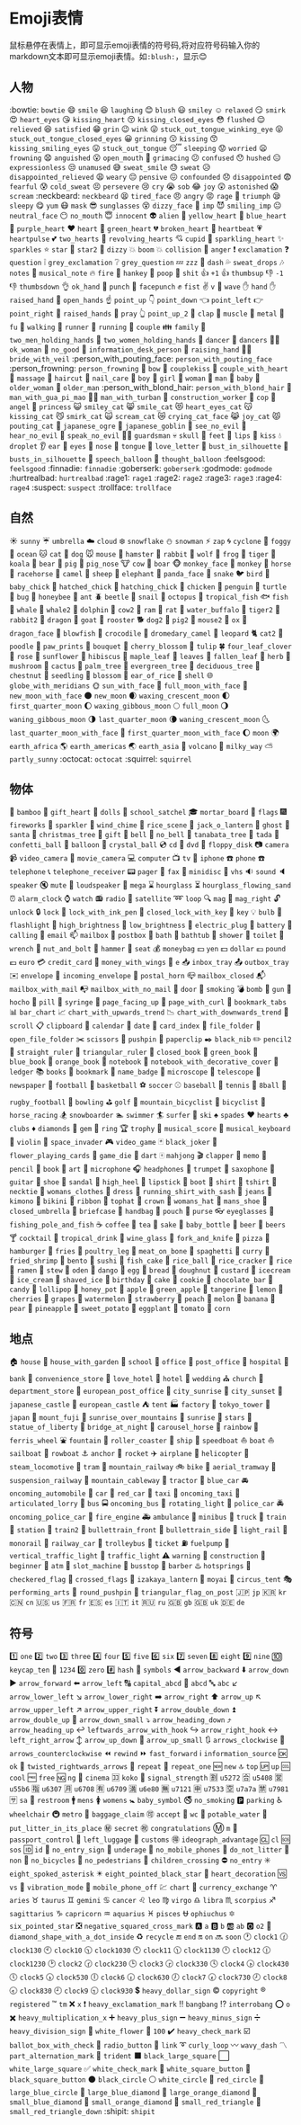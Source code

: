 Emoji表情
======
鼠标悬停在表情上，即可显示emoji表情的符号码,将对应符号码输入你的markdown文本即可显示emoji表情。如`:blush:`，显示:blush:

## 人物
 :bowtie: ```bowtie```
 :smile: ```smile```
 :laughing: ```laughing```
 :blush: ```blush```
 :smiley: ```smiley```
 :relaxed: ```relaxed```
 :smirk: ```smirk```
 :heart_eyes: ```heart_eyes```
 :kissing_heart: ```kissing_heart```
 :kissing_closed_eyes: ```kissing_closed_eyes```
 :flushed: ```flushed```
 :relieved: ```relieved```
 :satisfied: ```satisfied```
 :grin: ```grin```
 :wink: ```wink```
 :stuck_out_tongue_winking_eye: ```stuck_out_tongue_winking_eye```
 :stuck_out_tongue_closed_eyes: ```stuck_out_tongue_closed_eyes```
 :grinning: ```grinning```
 :kissing: ```kissing```
 :kissing_smiling_eyes: ```kissing_smiling_eyes```
 :stuck_out_tongue: ```stuck_out_tongue```
 :sleeping: ```sleeping```
 :worried: ```worried```
 :frowning: ```frowning```
 :anguished: ```anguished```
 :open_mouth: ```open_mouth```
 :grimacing: ```grimacing```
 :confused: ```confused```
 :hushed: ```hushed```
 :expressionless: ```expressionless```
 :unamused: ```unamused```
 :sweat_smile: ```sweat_smile```
 :sweat: ```sweat```
 :disappointed_relieved: ```disappointed_relieved```
 :weary: ```weary```
 :pensive: ```pensive```
 :confounded: ```confounded```
 :disappointed: ```disappointed```
 :fearful: ```fearful```
 :cold_sweat: ```cold_sweat```
 :persevere: ```persevere```
 :cry: ```cry```
 :sob: ```sob```
 :joy: ```joy```
 :astonished: ```astonished```
 :scream: ```scream```
 :neckbeard: ```neckbeard```
 :tired_face: ```tired_face```
 :angry: ```angry```
 :rage: ```rage```
 :triumph: ```triumph```
 :sleepy: ```sleepy```
 :yum: ```yum```
 :mask: ```mask```
 :sunglasses: ```sunglasses```
 :dizzy_face: ```dizzy_face```
 :imp: ```imp```
 :smiling_imp: ```smiling_imp```
 :neutral_face: ```neutral_face```
 :no_mouth: ```no_mouth```
 :innocent: ```innocent```
 :alien: ```alien```
 :yellow_heart: ```yellow_heart```
 :blue_heart: ```blue_heart```
 :purple_heart: ```purple_heart```
 :heart: ```heart```
 :green_heart: ```green_heart```
 :broken_heart: ```broken_heart```
 :heartbeat: ```heartbeat```
 :heartpulse: ```heartpulse```
 :two_hearts: ```two_hearts```
 :revolving_hearts: ```revolving_hearts```
 :cupid: ```cupid```
 :sparkling_heart: ```sparkling_heart```
 :sparkles: ```sparkles```
 :star: ```star```
 :star2: ```star2```
 :dizzy: ```dizzy```
 :boom: ```boom```
 :collision: ```collision```
 :anger: ```anger```
 :exclamation: ```exclamation```
 :question: ```question```
 :grey_exclamation: ```grey_exclamation```
 :grey_question: ```grey_question```
 :zzz: ```zzz```
 :dash: ```dash```
 :sweat_drops: ```sweat_drops```
 :notes: ```notes```
 :musical_note: ```musical_note```
 :fire: ```fire```
 :hankey: ```hankey```
 :poop: ```poop```
 :shit: ```shit```
 :+1: ```+1```
 :thumbsup: ```thumbsup```
 :-1: ```-1```
 :thumbsdown: ```thumbsdown```
 :ok_hand: ```ok_hand```
 :punch: ```punch```
 :facepunch: ```facepunch```
 :fist: ```fist```
 :v: ```v```
 :wave: ```wave```
 :hand: ```hand```
 :raised_hand: ```raised_hand```
 :open_hands: ```open_hands```
 :point_up: ```point_up```
 :point_down: ```point_down```
 :point_left: ```point_left```
 :point_right: ```point_right```
 :raised_hands: ```raised_hands```
 :pray: ```pray```
 :point_up_2: ```point_up_2```
 :clap: ```clap```
 :muscle: ```muscle```
 :metal: ```metal```
 :fu: ```fu```
 :walking: ```walking```
 :runner: ```runner```
 :running: ```running```
 :couple: ```couple```
 :family: ```family```
 :two_men_holding_hands: ```two_men_holding_hands```
 :two_women_holding_hands: ```two_women_holding_hands```
 :dancer: ```dancer```
 :dancers: ```dancers```
 :ok_woman: ```ok_woman```
 :no_good: ```no_good```
 :information_desk_person: ```information_desk_person```
 :raising_hand: ```raising_hand```
 :bride_with_veil: ```bride_with_veil```
 :person_with_pouting_face: ```person_with_pouting_face```
 :person_frowning: ```person_frowning```
 :bow: ```bow```
 :couplekiss: ```couplekiss```
 :couple_with_heart: ```couple_with_heart```
 :massage: ```massage```
 :haircut: ```haircut```
 :nail_care: ```nail_care```
 :boy: ```boy```
 :girl: ```girl```
 :woman: ```woman```
 :man: ```man```
 :baby: ```baby```
 :older_woman: ```older_woman```
 :older_man: ```older_man```
 :person_with_blond_hair: ```person_with_blond_hair```
 :man_with_gua_pi_mao: ```man_with_gua_pi_mao```
 :man_with_turban: ```man_with_turban```
 :construction_worker: ```construction_worker```
 :cop: ```cop```
 :angel: ```angel```
 :princess: ```princess```
 :smiley_cat: ```smiley_cat```
 :smile_cat: ```smile_cat```
 :heart_eyes_cat: ```heart_eyes_cat```
 :kissing_cat: ```kissing_cat```
 :smirk_cat: ```smirk_cat```
 :scream_cat: ```scream_cat```
 :crying_cat_face: ```crying_cat_face```
 :joy_cat: ```joy_cat```
 :pouting_cat: ```pouting_cat```
 :japanese_ogre: ```japanese_ogre```
 :japanese_goblin: ```japanese_goblin```
 :see_no_evil: ```see_no_evil```
 :hear_no_evil: ```hear_no_evil```
 :speak_no_evil: ```speak_no_evil```
 :guardsman: ```guardsman```
 :skull: ```skull```
 :feet: ```feet```
 :lips: ```lips```
 :kiss: ```kiss```
 :droplet: ```droplet```
 :ear: ```ear```
 :eyes: ```eyes```
 :nose: ```nose```
 :tongue: ```tongue```
 :love_letter: ```love_letter```
 :bust_in_silhouette: ```bust_in_silhouette```
 :busts_in_silhouette: ```busts_in_silhouette```
 :speech_balloon: ```speech_balloon```
 :thought_balloon: ```thought_balloon```
 :feelsgood: ```feelsgood```
 :finnadie: ```finnadie```
 :goberserk: ```goberserk```
 :godmode: ```godmode```
 :hurtrealbad: ```hurtrealbad```
 :rage1: ```rage1```
 :rage2: ```rage2```
 :rage3: ```rage3```
 :rage4: ```rage4```
 :suspect: ```suspect```
 :trollface: ```trollface```

## 自然

 :sunny: ```sunny```
 :umbrella: ```umbrella```
 :cloud: ```cloud```
 :snowflake: ```snowflake```
 :snowman: ```snowman```
 :zap: ```zap```
 :cyclone: ```cyclone```
 :foggy: ```foggy```
 :ocean: ```ocean```
 :cat: ```cat```
 :dog: ```dog```
 :mouse: ```mouse```
 :hamster: ```hamster```
 :rabbit: ```rabbit```
 :wolf: ```wolf```
 :frog: ```frog```
 :tiger: ```tiger```
 :koala: ```koala```
 :bear: ```bear```
 :pig: ```pig```
 :pig_nose: ```pig_nose```
 :cow: ```cow```
 :boar: ```boar```
 :monkey_face: ```monkey_face```
 :monkey: ```monkey```
 :horse: ```horse```
 :racehorse: ```racehorse```
 :camel: ```camel```
 :sheep: ```sheep```
 :elephant: ```elephant```
 :panda_face: ```panda_face```
 :snake: ```snake```
 :bird: ```bird```
 :baby_chick: ```baby_chick```
 :hatched_chick: ```hatched_chick```
 :hatching_chick: ```hatching_chick```
 :chicken: ```chicken```
 :penguin: ```penguin```
 :turtle: ```turtle```
 :bug: ```bug```
 :honeybee: ```honeybee```
 :ant: ```ant```
 :beetle: ```beetle```
 :snail: ```snail```
 :octopus: ```octopus```
 :tropical_fish: ```tropical_fish```
 :fish: ```fish```
 :whale: ```whale```
 :whale2: ```whale2```
 :dolphin: ```dolphin```
 :cow2: ```cow2```
 :ram: ```ram```
 :rat: ```rat```
 :water_buffalo: ```water_buffalo```
 :tiger2: ```tiger2```
 :rabbit2: ```rabbit2```
 :dragon: ```dragon```
 :goat: ```goat```
 :rooster: ```rooster```
 :dog2: ```dog2```
 :pig2: ```pig2```
 :mouse2: ```mouse2```
 :ox: ```ox```
 :dragon_face: ```dragon_face```
 :blowfish: ```blowfish```
 :crocodile: ```crocodile```
 :dromedary_camel: ```dromedary_camel```
 :leopard: ```leopard```
 :cat2: ```cat2```
 :poodle: ```poodle```
 :paw_prints: ```paw_prints```
 :bouquet: ```bouquet```
 :cherry_blossom: ```cherry_blossom```
 :tulip: ```tulip```
 :four_leaf_clover: ```four_leaf_clover```
 :rose: ```rose```
 :sunflower: ```sunflower```
 :hibiscus: ```hibiscus```
 :maple_leaf: ```maple_leaf```
 :leaves: ```leaves```
 :fallen_leaf: ```fallen_leaf```
 :herb: ```herb```
 :mushroom: ```mushroom```
 :cactus: ```cactus```
 :palm_tree: ```palm_tree```
 :evergreen_tree: ```evergreen_tree```
 :deciduous_tree: ```deciduous_tree```
 :chestnut: ```chestnut```
 :seedling: ```seedling```
 :blossom: ```blossom```
 :ear_of_rice: ```ear_of_rice```
 :shell: ```shell```
 :globe_with_meridians: ```globe_with_meridians```
 :sun_with_face: ```sun_with_face```
 :full_moon_with_face: ```full_moon_with_face```
 :new_moon_with_face: ```new_moon_with_face```
 :new_moon: ```new_moon```
 :waxing_crescent_moon: ```waxing_crescent_moon```
 :first_quarter_moon: ```first_quarter_moon```
 :waxing_gibbous_moon: ```waxing_gibbous_moon```
 :full_moon: ```full_moon```
 :waning_gibbous_moon: ```waning_gibbous_moon```
 :last_quarter_moon: ```last_quarter_moon```
 :waning_crescent_moon: ```waning_crescent_moon```
 :last_quarter_moon_with_face: ```last_quarter_moon_with_face```
 :first_quarter_moon_with_face: ```first_quarter_moon_with_face```
 :moon: ```moon```
 :earth_africa: ```earth_africa```
 :earth_americas: ```earth_americas```
 :earth_asia: ```earth_asia```
 :volcano: ```volcano```
 :milky_way: ```milky_way```
 :partly_sunny: ```partly_sunny```
 :octocat: ```octocat```
 :squirrel: ```squirrel```

## 物体

 :bamboo: ```bamboo```
 :gift_heart: ```gift_heart```
 :dolls: ```dolls```
 :school_satchel: ```school_satchel```
 :mortar_board: ```mortar_board```
 :flags: ```flags```
 :fireworks: ```fireworks```
 :sparkler: ```sparkler```
 :wind_chime: ```wind_chime```
 :rice_scene: ```rice_scene```
 :jack_o_lantern: ```jack_o_lantern```
 :ghost: ```ghost```
 :santa: ```santa```
 :christmas_tree: ```christmas_tree```
 :gift: ```gift```
 :bell: ```bell```
 :no_bell: ```no_bell```
 :tanabata_tree: ```tanabata_tree```
 :tada: ```tada```
 :confetti_ball: ```confetti_ball```
 :balloon: ```balloon```
 :crystal_ball: ```crystal_ball```
 :cd: ```cd```
 :dvd: ```dvd```
 :floppy_disk: ```floppy_disk```
 :camera: ```camera```
 :video_camera: ```video_camera```
 :movie_camera: ```movie_camera```
 :computer: ```computer```
 :tv: ```tv```
 :iphone: ```iphone```
 :phone: ```phone```
 :telephone: ```telephone```
 :telephone_receiver: ```telephone_receiver```
 :pager: ```pager```
 :fax: ```fax```
 :minidisc: ```minidisc```
 :vhs: ```vhs```
 :sound: ```sound```
 :speaker: ```speaker```
 :mute: ```mute```
 :loudspeaker: ```loudspeaker```
 :mega: ```mega```
 :hourglass: ```hourglass```
 :hourglass_flowing_sand: ```hourglass_flowing_sand```
 :alarm_clock: ```alarm_clock```
 :watch: ```watch```
 :radio: ```radio```
 :satellite: ```satellite```
 :loop: ```loop```
 :mag: ```mag```
 :mag_right: ```mag_right```
 :unlock: ```unlock```
 :lock: ```lock```
 :lock_with_ink_pen: ```lock_with_ink_pen```
 :closed_lock_with_key: ```closed_lock_with_key```
 :key: ```key```
 :bulb: ```bulb```
 :flashlight: ```flashlight```
 :high_brightness: ```high_brightness```
 :low_brightness: ```low_brightness```
 :electric_plug: ```electric_plug```
 :battery: ```battery```
 :calling: ```calling```
 :email: ```email```
 :mailbox: ```mailbox```
 :postbox: ```postbox```
 :bath: ```bath```
 :bathtub: ```bathtub```
 :shower: ```shower```
 :toilet: ```toilet```
 :wrench: ```wrench```
 :nut_and_bolt: ```nut_and_bolt```
 :hammer: ```hammer```
 :seat: ```seat```
 :moneybag: ```moneybag```
 :yen: ```yen```
 :dollar: ```dollar```
 :pound: ```pound```
 :euro: ```euro```
 :credit_card: ```credit_card```
 :money_with_wings: ```money_with_wings```
 :e-mail: ```e```
 :inbox_tray: ```inbox_tray```
 :outbox_tray: ```outbox_tray```
 :envelope: ```envelope```
 :incoming_envelope: ```incoming_envelope```
 :postal_horn: ```postal_horn```
 :mailbox_closed: ```mailbox_closed```
 :mailbox_with_mail: ```mailbox_with_mail```
 :mailbox_with_no_mail: ```mailbox_with_no_mail```
 :door: ```door```
 :smoking: ```smoking```
 :bomb: ```bomb```
 :gun: ```gun```
 :hocho: ```hocho```
 :pill: ```pill```
 :syringe: ```syringe```
 :page_facing_up: ```page_facing_up```
 :page_with_curl: ```page_with_curl```
 :bookmark_tabs: ```bookmark_tabs```
 :bar_chart: ```bar_chart```
 :chart_with_upwards_trend: ```chart_with_upwards_trend```
 :chart_with_downwards_trend: ```chart_with_downwards_trend```
 :scroll: ```scroll```
 :clipboard: ```clipboard```
 :calendar: ```calendar```
 :date: ```date```
 :card_index: ```card_index```
 :file_folder: ```file_folder```
 :open_file_folder: ```open_file_folder```
 :scissors: ```scissors```
 :pushpin: ```pushpin```
 :paperclip: ```paperclip```
 :black_nib: ```black_nib```
 :pencil2: ```pencil2```
 :straight_ruler: ```straight_ruler```
 :triangular_ruler: ```triangular_ruler```
 :closed_book: ```closed_book```
 :green_book: ```green_book```
 :blue_book: ```blue_book```
 :orange_book: ```orange_book```
 :notebook: ```notebook```
 :notebook_with_decorative_cover: ```notebook_with_decorative_cover```
 :ledger: ```ledger```
 :books: ```books```
 :bookmark: ```bookmark```
 :name_badge: ```name_badge```
 :microscope: ```microscope```
 :telescope: ```telescope```
 :newspaper: ```newspaper```
 :football: ```football```
 :basketball: ```basketball```
 :soccer: ```soccer```
 :baseball: ```baseball```
 :tennis: ```tennis```
 :8ball: ```8ball```
 :rugby_football: ```rugby_football```
 :bowling: ```bowling```
 :golf: ```golf```
 :mountain_bicyclist: ```mountain_bicyclist```
 :bicyclist: ```bicyclist```
 :horse_racing: ```horse_racing```
 :snowboarder: ```snowboarder```
 :swimmer: ```swimmer```
 :surfer: ```surfer```
 :ski: ```ski```
 :spades: ```spades```
 :hearts: ```hearts```
 :clubs: ```clubs```
 :diamonds: ```diamonds```
 :gem: ```gem```
 :ring: ```ring```
 :trophy: ```trophy```
 :musical_score: ```musical_score```
 :musical_keyboard: ```musical_keyboard```
 :violin: ```violin```
 :space_invader: ```space_invader```
 :video_game: ```video_game```
 :black_joker: ```black_joker```
 :flower_playing_cards: ```flower_playing_cards```
 :game_die: ```game_die```
 :dart: ```dart```
 :mahjong: ```mahjong```
 :clapper: ```clapper```
 :memo: ```memo```
 :pencil: ```pencil```
 :book: ```book```
 :art: ```art```
 :microphone: ```microphone```
 :headphones: ```headphones```
 :trumpet: ```trumpet```
 :saxophone: ```saxophone```
 :guitar: ```guitar```
 :shoe: ```shoe```
 :sandal: ```sandal```
 :high_heel: ```high_heel```
 :lipstick: ```lipstick```
 :boot: ```boot```
 :shirt: ```shirt```
 :tshirt: ```tshirt```
 :necktie: ```necktie```
 :womans_clothes: ```womans_clothes```
 :dress: ```dress```
 :running_shirt_with_sash: ```running_shirt_with_sash```
 :jeans: ```jeans```
 :kimono: ```kimono```
 :bikini: ```bikini```
 :ribbon: ```ribbon```
 :tophat: ```tophat```
 :crown: ```crown```
 :womans_hat: ```womans_hat```
 :mans_shoe: ```mans_shoe```
 :closed_umbrella: ```closed_umbrella```
 :briefcase: ```briefcase```
 :handbag: ```handbag```
 :pouch: ```pouch```
 :purse: ```purse```
 :eyeglasses: ```eyeglasses```
 :fishing_pole_and_fish: ```fishing_pole_and_fish```
 :coffee: ```coffee```
 :tea: ```tea```
 :sake: ```sake```
 :baby_bottle: ```baby_bottle```
 :beer: ```beer```
 :beers: ```beers```
 :cocktail: ```cocktail```
 :tropical_drink: ```tropical_drink```
 :wine_glass: ```wine_glass```
 :fork_and_knife: ```fork_and_knife```
 :pizza: ```pizza```
 :hamburger: ```hamburger```
 :fries: ```fries```
 :poultry_leg: ```poultry_leg```
 :meat_on_bone: ```meat_on_bone```
 :spaghetti: ```spaghetti```
 :curry: ```curry```
 :fried_shrimp: ```fried_shrimp```
 :bento: ```bento```
 :sushi: ```sushi```
 :fish_cake: ```fish_cake```
 :rice_ball: ```rice_ball```
 :rice_cracker: ```rice_cracker```
 :rice: ```rice```
 :ramen: ```ramen```
 :stew: ```stew```
 :oden: ```oden```
 :dango: ```dango```
 :egg: ```egg```
 :bread: ```bread```
 :doughnut: ```doughnut```
 :custard: ```custard```
 :icecream: ```icecream```
 :ice_cream: ```ice_cream```
 :shaved_ice: ```shaved_ice```
 :birthday: ```birthday```
 :cake: ```cake```
 :cookie: ```cookie```
 :chocolate_bar: ```chocolate_bar```
 :candy: ```candy```
 :lollipop: ```lollipop```
 :honey_pot: ```honey_pot```
 :apple: ```apple```
 :green_apple: ```green_apple```
 :tangerine: ```tangerine```
 :lemon: ```lemon```
 :cherries: ```cherries```
 :grapes: ```grapes```
 :watermelon: ```watermelon```
 :strawberry: ```strawberry```
 :peach: ```peach```
 :melon: ```melon```
 :banana: ```banana```
 :pear: ```pear```
 :pineapple: ```pineapple```
 :sweet_potato: ```sweet_potato```
 :eggplant: ```eggplant```
 :tomato: ```tomato```
 :corn: ```corn```

## 地点

 :house: ```house```
 :house_with_garden: ```house_with_garden```
 :school: ```school```
 :office: ```office```
 :post_office: ```post_office```
 :hospital: ```hospital```
 :bank: ```bank```
 :convenience_store: ```convenience_store```
 :love_hotel: ```love_hotel```
 :hotel: ```hotel```
 :wedding: ```wedding```
 :church: ```church```
 :department_store: ```department_store```
 :european_post_office: ```european_post_office```
 :city_sunrise: ```city_sunrise```
 :city_sunset: ```city_sunset```
 :japanese_castle: ```japanese_castle```
 :european_castle: ```european_castle```
 :tent: ```tent```
 :factory: ```factory```
 :tokyo_tower: ```tokyo_tower```
 :japan: ```japan```
 :mount_fuji: ```mount_fuji```
 :sunrise_over_mountains: ```sunrise_over_mountains```
 :sunrise: ```sunrise```
 :stars: ```stars```
 :statue_of_liberty: ```statue_of_liberty```
 :bridge_at_night: ```bridge_at_night```
 :carousel_horse: ```carousel_horse```
 :rainbow: ```rainbow```
 :ferris_wheel: ```ferris_wheel```
 :fountain: ```fountain```
 :roller_coaster: ```roller_coaster```
 :ship: ```ship```
 :speedboat: ```speedboat```
 :boat: ```boat```
 :sailboat: ```sailboat```
 :rowboat: ```rowboat```
 :anchor: ```anchor```
 :rocket: ```rocket```
 :airplane: ```airplane```
 :helicopter: ```helicopter```
 :steam_locomotive: ```steam_locomotive```
 :tram: ```tram```
 :mountain_railway: ```mountain_railway```
 :bike: ```bike```
 :aerial_tramway: ```aerial_tramway```
 :suspension_railway: ```suspension_railway```
 :mountain_cableway: ```mountain_cableway```
 :tractor: ```tractor```
 :blue_car: ```blue_car```
 :oncoming_automobile: ```oncoming_automobile```
 :car: ```car```
 :red_car: ```red_car```
 :taxi: ```taxi```
 :oncoming_taxi: ```oncoming_taxi```
 :articulated_lorry: ```articulated_lorry```
 :bus: ```bus```
 :oncoming_bus: ```oncoming_bus```
 :rotating_light: ```rotating_light```
 :police_car: ```police_car```
 :oncoming_police_car: ```oncoming_police_car```
 :fire_engine: ```fire_engine```
 :ambulance: ```ambulance```
 :minibus: ```minibus```
 :truck: ```truck```
 :train: ```train```
 :station: ```station```
 :train2: ```train2```
 :bullettrain_front: ```bullettrain_front```
 :bullettrain_side: ```bullettrain_side```
 :light_rail: ```light_rail```
 :monorail: ```monorail```
 :railway_car: ```railway_car```
 :trolleybus: ```trolleybus```
 :ticket: ```ticket```
 :fuelpump: ```fuelpump```
 :vertical_traffic_light: ```vertical_traffic_light```
 :traffic_light: ```traffic_light```
 :warning: ```warning```
 :construction: ```construction```
 :beginner: ```beginner```
 :atm: ```atm```
 :slot_machine: ```slot_machine```
 :busstop: ```busstop```
 :barber: ```barber```
 :hotsprings: ```hotsprings```
 :checkered_flag: ```checkered_flag```
 :crossed_flags: ```crossed_flags```
 :izakaya_lantern: ```izakaya_lantern```
 :moyai: ```moyai```
 :circus_tent: ```circus_tent```
 :performing_arts: ```performing_arts```
 :round_pushpin: ```round_pushpin```
 :triangular_flag_on_post: ```triangular_flag_on_post```
 :jp: ```jp```
 :kr: ```kr```
 :cn: ```cn```
 :us: ```us```
 :fr: ```fr```
 :es: ```es```
 :it: ```it```
 :ru: ```ru```
 :gb: ```gb```
 :uk: ```uk```
 :de: ```de```

## 符号

 :one: ```one```
 :two: ```two```
 :three: ```three```
 :four: ```four```
 :five: ```five```
 :six: ```six```
 :seven: ```seven```
 :eight: ```eight```
 :nine: ```nine```
 :keycap_ten: ```keycap_ten```
 :1234: ```1234```
 :zero: ```zero```
 :hash: ```hash```
 :symbols: ```symbols```
 :arrow_backward: ```arrow_backward```
 :arrow_down: ```arrow_down```
 :arrow_forward: ```arrow_forward```
 :arrow_left: ```arrow_left```
 :capital_abcd: ```capital_abcd```
 :abcd: ```abcd```
 :abc: ```abc```
 :arrow_lower_left: ```arrow_lower_left```
 :arrow_lower_right: ```arrow_lower_right```
 :arrow_right: ```arrow_right```
 :arrow_up: ```arrow_up```
 :arrow_upper_left: ```arrow_upper_left```
 :arrow_upper_right: ```arrow_upper_right```
 :arrow_double_down: ```arrow_double_down```
 :arrow_double_up: ```arrow_double_up```
 :arrow_down_small: ```arrow_down_small```
 :arrow_heading_down: ```arrow_heading_down```
 :arrow_heading_up: ```arrow_heading_up```
 :leftwards_arrow_with_hook: ```leftwards_arrow_with_hook```
 :arrow_right_hook: ```arrow_right_hook```
 :left_right_arrow: ```left_right_arrow```
 :arrow_up_down: ```arrow_up_down```
 :arrow_up_small: ```arrow_up_small```
 :arrows_clockwise: ```arrows_clockwise```
 :arrows_counterclockwise: ```arrows_counterclockwise```
 :rewind: ```rewind```
 :fast_forward: ```fast_forward```
 :information_source: ```information_source```
 :ok: ```ok```
 :twisted_rightwards_arrows: ```twisted_rightwards_arrows```
 :repeat: ```repeat```
 :repeat_one: ```repeat_one```
 :new: ```new```
 :top: ```top```
 :up: ```up```
 :cool: ```cool```
 :free: ```free```
 :ng: ```ng```
 :cinema: ```cinema```
 :koko: ```koko```
 :signal_strength: ```signal_strength```
 :u5272: ```u5272```
 :u5408: ```u5408```
 :u55b6: ```u55b6```
 :u6307: ```u6307```
 :u6708: ```u6708```
 :u6709: ```u6709```
 :u6e80: ```u6e80```
 :u7121: ```u7121```
 :u7533: ```u7533```
 :u7a7a: ```u7a7a```
 :u7981: ```u7981```
 :sa: ```sa```
 :restroom: ```restroom```
 :mens: ```mens```
 :womens: ```womens```
 :baby_symbol: ```baby_symbol```
 :no_smoking: ```no_smoking```
 :parking: ```parking```
 :wheelchair: ```wheelchair```
 :metro: ```metro```
 :baggage_claim: ```baggage_claim```
 :accept: ```accept```
 :wc: ```wc```
 :potable_water: ```potable_water```
 :put_litter_in_its_place: ```put_litter_in_its_place```
 :secret: ```secret```
 :congratulations: ```congratulations```
 :m: ```m```
 :passport_control: ```passport_control```
 :left_luggage: ```left_luggage```
 :customs: ```customs```
 :ideograph_advantage: ```ideograph_advantage```
 :cl: ```cl```
 :sos: ```sos```
 :id: ```id```
 :no_entry_sign: ```no_entry_sign```
 :underage: ```underage```
 :no_mobile_phones: ```no_mobile_phones```
 :do_not_litter: ```do_not_litter```
 :non-potable_water: ```non```
 :no_bicycles: ```no_bicycles```
 :no_pedestrians: ```no_pedestrians```
 :children_crossing: ```children_crossing```
 :no_entry: ```no_entry```
 :eight_spoked_asterisk: ```eight_spoked_asterisk```
 :eight_pointed_black_star: ```eight_pointed_black_star```
 :heart_decoration: ```heart_decoration```
 :vs: ```vs```
 :vibration_mode: ```vibration_mode```
 :mobile_phone_off: ```mobile_phone_off```
 :chart: ```chart```
 :currency_exchange: ```currency_exchange```
 :aries: ```aries```
 :taurus: ```taurus```
 :gemini: ```gemini```
 :cancer: ```cancer```
 :leo: ```leo```
 :virgo: ```virgo```
 :libra: ```libra```
 :scorpius: ```scorpius```
 :sagittarius: ```sagittarius```
 :capricorn: ```capricorn```
 :aquarius: ```aquarius```
 :pisces: ```pisces```
 :ophiuchus: ```ophiuchus```
 :six_pointed_star: ```six_pointed_star```
 :negative_squared_cross_mark: ```negative_squared_cross_mark```
 :a: ```a```
 :b: ```b```
 :ab: ```ab```
 :o2: ```o2```
 :diamond_shape_with_a_dot_inside: ```diamond_shape_with_a_dot_inside```
 :recycle: ```recycle```
 :end: ```end```
 :on: ```on```
 :soon: ```soon```
 :clock1: ```clock1```
 :clock130: ```clock130```
 :clock10: ```clock10```
 :clock1030: ```clock1030```
 :clock11: ```clock11```
 :clock1130: ```clock1130```
 :clock12: ```clock12```
 :clock1230: ```clock1230```
 :clock2: ```clock2```
 :clock230: ```clock230```
 :clock3: ```clock3```
 :clock330: ```clock330```
 :clock4: ```clock4```
 :clock430: ```clock430```
 :clock5: ```clock5```
 :clock530: ```clock530```
 :clock6: ```clock6```
 :clock630: ```clock630```
 :clock7: ```clock7```
 :clock730: ```clock730```
 :clock8: ```clock8```
 :clock830: ```clock830```
 :clock9: ```clock9```
 :clock930: ```clock930```
 :heavy_dollar_sign: ```heavy_dollar_sign```
 :copyright: ```copyright```
 :registered: ```registered```
 :tm: ```tm```
 :x: ```x```
 :heavy_exclamation_mark: ```heavy_exclamation_mark```
 :bangbang: ```bangbang```
 :interrobang: ```interrobang```
 :o: ```o```
 :heavy_multiplication_x: ```heavy_multiplication_x```
 :heavy_plus_sign: ```heavy_plus_sign```
 :heavy_minus_sign: ```heavy_minus_sign```
 :heavy_division_sign: ```heavy_division_sign```
 :white_flower: ```white_flower```
 :100: ```100```
 :heavy_check_mark: ```heavy_check_mark```
 :ballot_box_with_check: ```ballot_box_with_check```
 :radio_button: ```radio_button```
 :link: ```link```
 :curly_loop: ```curly_loop```
 :wavy_dash: ```wavy_dash```
 :part_alternation_mark: ```part_alternation_mark```
 :trident: ```trident```
 :black_large_square: ```black_large_square```
 :white_large_square: ```white_large_square```
 :white_check_mark: ```white_check_mark```
 :white_square_button: ```white_square_button```
 :black_square_button: ```black_square_button```
 :black_circle: ```black_circle```
 :white_circle: ```white_circle```
 :red_circle: ```red_circle```
 :large_blue_circle: ```large_blue_circle```
 :large_blue_diamond: ```large_blue_diamond```
 :large_orange_diamond: ```large_orange_diamond```
 :small_blue_diamond: ```small_blue_diamond```
 :small_orange_diamond: ```small_orange_diamond```
 :small_red_triangle: ```small_red_triangle```
 :small_red_triangle_down: ```small_red_triangle_down```
 :shipit: ```shipit```
 

